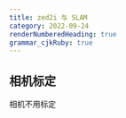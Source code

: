 ```yaml
---
title: zed2i 与 SLAM
category: 2022-09-24
renderNumberedHeading: true
grammar_cjkRuby: true
---
```


## 相机标定
相机不用标定
